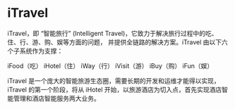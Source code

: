 # iTravel
iTravel，即 “智能旅行” (Intelligent Travel)，它致力于解决旅行过程中的吃、住、行、游、购、娱等方面的问题，
并提供全链路的解决方案。iTravel 由以下六个子系统作为支撑：

iFood（吃）
iHotel（住）
iWay（行）
iVisit（游）
iBuy（购）
iFun（娱）

iTravel 是一个庞大的智能旅游生态圈，需要长期的开发和运维才能得以实现，
iTravel 的第一个阶段，将从 iHotel 开始，以旅游酒店为切入点，首先实现酒店智能管理和酒店智能服务两大业务。